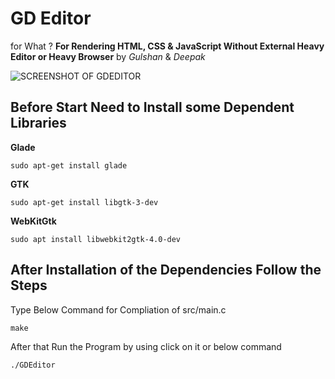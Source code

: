 # GD Editor
for What ? **For Rendering HTML, CSS & JavaScript Without External Heavy Editor or Heavy Browser**
by *Gulshan* & *Deepak*

![SCREENSHOT OF GDEDITOR](https://drive.google.com/file/d/1Pw-p5I4Js_IHWsVacEkRNbZDk4bNOfYY/view?usp=sharing)

## Before Start Need to Install some Dependent Libraries

>

  **Glade**

    sudo apt-get install glade
**GTK**

    sudo apt-get install libgtk-3-dev
    
 **WebKitGtk**
 
    sudo apt install libwebkit2gtk-4.0-dev



## After Installation of the Dependencies Follow the Steps



Type Below Command for Compliation of src/main.c

    make
After that Run the Program by using click on it or below command

    ./GDEditor

